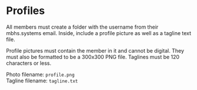 # Profiles

All members must create a folder with the username from their mbhs.systems email. Inside, include a profile picture as well as a tagline text file.

Profile pictures must contain the member in it and cannot be digital. They must also be formatted to be a 300x300 PNG file. Taglines must be 120 characters or less.

Photo filename: `profile.png` <br>
Tagline filename: `tagline.txt`
